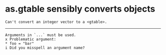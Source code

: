 # as.gtable sensibly converts objects

    Can't convert an integer vector to a <gtable>.

---

    Arguments in `...` must be used.
    x Problematic argument:
    * foo = "bar"
    i Did you misspell an argument name?

